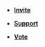 - [**Invite**](https://discord.com/api/oauth2/authorize?client_id=1037396167123816499&permissions=277025778753&scope=bot%20applications.commands)

- [**Support**](https://discord.gg/DEEZY5cwpy)

- [**Vote**](https://top.gg/bot/1037396167123816499/vote)
